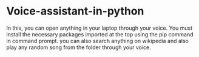 # Voice-assistant-in-python
In this, you can open anything in your laptop through your voice. You must install the necessary packages imported at the top using the pip command in command prompt.
you can also search anything on wikipedia and also play any random song from the folder through your voice.
